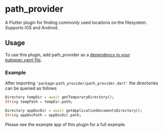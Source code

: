 # path_provider

A Flutter plugin for finding commonly used locations on the filesystem. Supports iOS and Android.


## Usage

To use this plugin, add path_provider as a [dependency in your pubspec.yaml file](https://flutter.io/platform-plugins/).


### Example
After importing ```'package:path_provider/path_provider.dart'``` the directories can be queried as follows

``` dart
Directory tempDir = await getTemporaryDirectory();
String tempPath = tempDir.path;

Directory appDocDir = await getApplicationDocumentsDirectory();
String appDocPath = appDocDir.path;
```

Please see the example app of this plugin for a full example.
